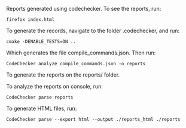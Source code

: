 Reports generated using codechecker. To see the reports, run:

```console
firefox index.html
```

To generate the records, navigate to the folder .codechecker, and run:

```console
cmake -DENABLE_TESTS=ON ..
```

Which generates the file compile_commands.json. Then run:

```console
CodeChecker analyze compile_commands.json -o reports
```

To generate the reports on the reports/ folder.

To analyze the reports on console, run:

```console
CodeChecker parse reports
```

To generate HTML files, run:

```console
CodeChecker parse --export html --output ./reports_html ./reports
```